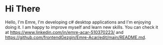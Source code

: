 # Hi There
Hello, I'm Emre, I'm developing c# desktop applications and I'm enjoying doing it.
I am happy to improve myself and learn new skills. You can check it at
https://www.linkedin.com/in/emre-acar-510370223/ and https://github.com/frontendGezgin/Emre-Acar/edit/main/README.md.
